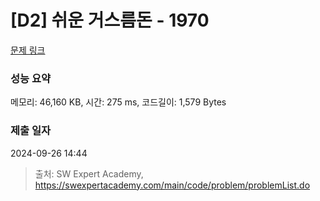 # [D2] 쉬운 거스름돈 - 1970 

[문제 링크](https://swexpertacademy.com/main/code/problem/problemDetail.do?contestProbId=AV5PsIl6AXIDFAUq) 

### 성능 요약

메모리: 46,160 KB, 시간: 275 ms, 코드길이: 1,579 Bytes

### 제출 일자

2024-09-26 14:44



> 출처: SW Expert Academy, https://swexpertacademy.com/main/code/problem/problemList.do